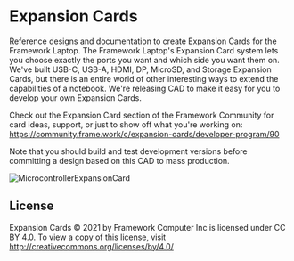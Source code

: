 # Expansion Cards
Reference designs and documentation to create Expansion Cards for the Framework Laptop.
The Framework Laptop's Expansion Card system lets you choose exactly the ports you want
and which side you want them on.  We've built USB-C, USB-A, HDMI, DP, MicroSD, and Storage
Expansion Cards, but there is an entire world of other interesting ways to extend the
capabilities of a notebook.  We're releasing CAD to make it easy for you to develop your
own Expansion Cards.

Check out the Expansion Card section of the Framework Community for card ideas, support,
or just to show off what you're working on: https://community.frame.work/c/expansion-cards/developer-program/90

Note that you should build and test
development versions before committing a design based on this CAD to mass production.

![MicrocontrollerExpansionCard](https://user-images.githubusercontent.com/28994301/121473136-0cebc000-c977-11eb-8688-56af558bb5d3.gif)

## License

Expansion Cards © 2021 by Framework Computer Inc is licensed under CC BY 4.0.
To view a copy of this license, visit http://creativecommons.org/licenses/by/4.0/

